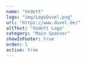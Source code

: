```yaml
---
name: "Vedett"
logo: "img/LogoDuvel.png"
url: "https://www.duvel.be/"
altText: "Vedett Logo"
category: "Main Sponsor"
showInFooter: true
order: 1
active: true
---
```

